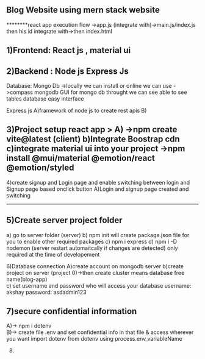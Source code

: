 Blog Website using mern stack website
----------------------------------------------------------------------------------
********react app execution flow
->app.js (integrate with)->main.js/index.js then his id integrate with->then index.html


1)Frontend: React js , material ui
---------------------------------

2)Backend : Node js Express Js
--------------------------------
Database: Mongo Db
->locally we can install or online we can use 
->compass mongodb GUI for mongo db throught we can see able to see tables database easy interface


Express js
A)framework of node js to create rest apis
B)


3)Project setup react app >
A) ->npm create vite@latest    (client)
b)Integrate Boostrap cdn
c)integrate material ui into your project ->npm install @mui/material @emotion/react @emotion/styled
------------------------------------------------------------------------------------------------------

4)create signup  and Login page and enable switching between login and Signup page based onclick button
A)Login and signup page created and switching

-----------------------------------------------------------------------------------------------------------


5)Create server project folder
----------------------------------------------------------------------------------
a) go to server folder (server)
b) npm init will create package.json file for you to enable other required packages
c) npm i express
d) npm i -D nodemon (server restart automaitcally if changes are detected) only required at the time of developement 



6)Database connection
A)create account on mongodb server 
b)create project on server (project 0)->then create cluster means database free  name(blog-app)  
c) set username and password who will access your database  username: akshay password: asdadmin123



7)secure confidential information
-----------------------------------------------------------------------------------------------------------------------------
A)-> npm i dotenv   
B)-> create file .env and set confidential info in that file & access wherever you want import dotenv from dotenv using process.env_variableName 



8)
